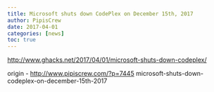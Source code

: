 ```yaml
---
title: Microsoft shuts down CodePlex on December 15th, 2017
author: PipisCrew
date: 2017-04-01
categories: [news]
toc: true
---
```


http://www.ghacks.net/2017/04/01/microsoft-shuts-down-codeplex/

origin - http://www.pipiscrew.com/?p=7445 microsoft-shuts-down-codeplex-on-december-15th-2017